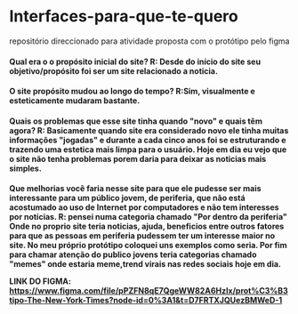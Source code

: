 # Interfaces-para-que-te-quero
repositório direccionado para atividade proposta com o protótipo pelo figma

<h4> Qual era o o propósito inicial do site?
 R: Desde do início do site seu objetivo/propósito foi ser um site relacionado a noticia.
  <h4> O site propósito mudou ao longo do tempo? 
    R:Sim, visualmente e esteticamente mudaram bastante.
    <h4> Quais os problemas que esse site tinha quando "novo" e quais têm agora? 
     R: Basicamente quando site era considerado novo ele tinha muitas informações "jogadas" e durante a cada cinco anos foi se estruturando e trazendo uma estetica mais limpa para o usuário. Hoje em dia eu vejo que o site não tenha problemas porem daria para deixar as noticias mais simples.
  <h4> Que melhorias você faria nesse site para que ele pudesse ser mais interessante para um público jovem, de periferia, que não está acostumado ao uso de Internet por computadores e não tem interesses por notícias.
    R: pensei numa categoria chamado "Por dentro da periferia" Onde no proprio site teria noticias, ajuda, beneficios entre outros fatores para que as pessoas em periferia pudessem ter um interesse maior no site. No meu próprio protótipo coloquei uns exemplos como seria. Por fim para chamar atenção do publico jovens teria categorias chamado "memes" onde estaria meme,trend virais nas redes sociais hoje em dia.
        
        
LINK DO FIGMA: https://www.figma.com/file/pPZFN8qE7QgeWW82A6Hzlx/prot%C3%B3tipo-The-New-York-Times?node-id=0%3A1&t=D7FRTXJQUezBMWeD-1

